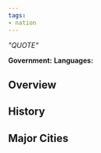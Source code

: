 ```yaml
---
tags:
- nation
---
```

*"QUOTE"*

**Government:** 
**Languages:** 
## Overview

## History

## Major Cities
